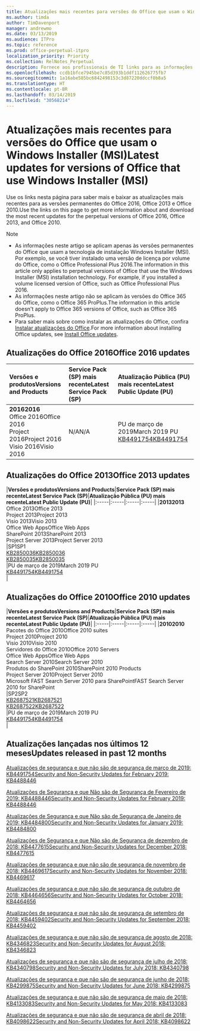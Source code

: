 ```yaml
---
title: Atualizações mais recentes para versões do Office que usam o Windows Installer (MSI)
ms.author: timda
author: TimDavenport
manager: andrewmo
ms.date: 03/13/2019
ms.audience: ITPro
ms.topic: reference
ms.prod: office-perpetual-itpro
localization_priority: Priority
ms.collection: RelNotes_Perpetual
description: Fornece aos profissionais de TI links para as informações de atualização mais recentes para as versões permanentes do Office 2016, Office 2013 e Office 2010
ms.openlocfilehash: ccdb1bfce7945be7c85d393b1ddf112626775fb7
ms.sourcegitcommit: 1a16abe585bc6842498153c3d87220ddccf0b8a5
ms.translationtype: HT
ms.contentlocale: pt-BR
ms.lasthandoff: 03/14/2019
ms.locfileid: "30568214"
---
```

# <a name="latest-updates-for-versions-of-office-that-use-windows-installer-msi"></a><span data-ttu-id="416c5-103">Atualizações mais recentes para versões do Office que usam o Windows Installer (MSI)</span><span class="sxs-lookup"><span data-stu-id="416c5-103">Latest updates for versions of Office that use Windows Installer (MSI)</span></span>

<span data-ttu-id="416c5-104">Use os links nesta página para saber mais e baixar as atualizações mais recentes para as versões permanentes do Office 2016, Office 2013 e Office 2010.</span><span class="sxs-lookup"><span data-stu-id="416c5-104">Use the links on this page to get more information about and download the most recent updates for the perpetual versions of Office 2016, Office 2013, and Office 2010.</span></span>
  
 
> [!NOTE]
> - <span data-ttu-id="416c5-p101">As informações neste artigo se aplicam apenas às versões permanentes do Office que usam a tecnologia de instalação Windows Installer (MSI). Por exemplo, se você tiver instalado uma versão de licença por volume do Office, como o Office Professional Plus 2016.</span><span class="sxs-lookup"><span data-stu-id="416c5-p101">The information in this article only applies to perpetual versions of Office that use the Windows Installer (MSI) installation technology. For example, if you installed a volume licensed version of Office, such as Office Professional Plus 2016.</span></span>
> - <span data-ttu-id="416c5-107">As informações neste artigo não se aplicam às versões do Office 365 do Office, como o Office 365 ProPlus.</span><span class="sxs-lookup"><span data-stu-id="416c5-107">The information in this article doesn't apply to Office 365 versions of Office, such as Office 365 ProPlus.</span></span>
> - <span data-ttu-id="416c5-108">Para saber mais sobre como instalar as atualizações do Office, confira [Instalar atualizações do Office](https://support.office.com/article/2ab296f3-7f03-43a2-8e50-46de917611c5).</span><span class="sxs-lookup"><span data-stu-id="416c5-108">For more information about installing Office updates, see [Install Office updates](https://support.office.com/article/2ab296f3-7f03-43a2-8e50-46de917611c5).</span></span> 


## <a name="office-2016-updates"></a><span data-ttu-id="416c5-109">Atualizações do Office 2016</span><span class="sxs-lookup"><span data-stu-id="416c5-109">Office 2016 updates</span></span>

|<span data-ttu-id="416c5-110">**Versões e produtos**</span><span class="sxs-lookup"><span data-stu-id="416c5-110">**Versions and Products**</span></span>|<span data-ttu-id="416c5-111">**Service Pack (SP) mais recente**</span><span class="sxs-lookup"><span data-stu-id="416c5-111">**Latest Service Pack (SP)**</span></span>|<span data-ttu-id="416c5-112">**Atualização Pública (PU) mais recente**</span><span class="sxs-lookup"><span data-stu-id="416c5-112">**Latest Public Update (PU)**</span></span>|
|:-----|:-----|:-----|
|<span data-ttu-id="416c5-113">**2016**</span><span class="sxs-lookup"><span data-stu-id="416c5-113">**2016**</span></span> <br/> <span data-ttu-id="416c5-114">Office 2016</span><span class="sxs-lookup"><span data-stu-id="416c5-114">Office 2016</span></span>  <br/> <span data-ttu-id="416c5-115">Project 2016</span><span class="sxs-lookup"><span data-stu-id="416c5-115">Project 2016</span></span>  <br/> <span data-ttu-id="416c5-116">Visio 2016</span><span class="sxs-lookup"><span data-stu-id="416c5-116">Visio 2016</span></span>  <br/> |<span data-ttu-id="416c5-117">N/A</span><span class="sxs-lookup"><span data-stu-id="416c5-117">N/A</span></span>  <br/> |<span data-ttu-id="416c5-118">PU de março de 2019</span><span class="sxs-lookup"><span data-stu-id="416c5-118">March 2019 PU</span></span>  <br/> [<span data-ttu-id="416c5-119">KB4491754</span><span class="sxs-lookup"><span data-stu-id="416c5-119">KB4491754</span></span>](https://support.microsoft.com/help/4491754) <br/> |
   
## <a name="office-2013-updates"></a><span data-ttu-id="416c5-120">Atualizações do Office 2013</span><span class="sxs-lookup"><span data-stu-id="416c5-120">Office 2013 updates</span></span>

|<span data-ttu-id="416c5-121">**Versões e produtos**</span><span class="sxs-lookup"><span data-stu-id="416c5-121">**Versions and Products**</span></span>|<span data-ttu-id="416c5-122">**Service Pack (SP) mais recente**</span><span class="sxs-lookup"><span data-stu-id="416c5-122">**Latest Service Pack (SP)**</span></span>|<span data-ttu-id="416c5-123">**Atualização Pública (PU) mais recente**</span><span class="sxs-lookup"><span data-stu-id="416c5-123">**Latest Public Update (PU)**</span></span>|
|:-----|:-----|:-----|:-----|
|<span data-ttu-id="416c5-124">**2013**</span><span class="sxs-lookup"><span data-stu-id="416c5-124">**2013**</span></span> <br/> <span data-ttu-id="416c5-125">Office 2013</span><span class="sxs-lookup"><span data-stu-id="416c5-125">Office 2013</span></span>  <br/> <span data-ttu-id="416c5-126">Project 2013</span><span class="sxs-lookup"><span data-stu-id="416c5-126">Project 2013</span></span>  <br/> <span data-ttu-id="416c5-127">Visio 2013</span><span class="sxs-lookup"><span data-stu-id="416c5-127">Visio 2013</span></span>  <br/> <span data-ttu-id="416c5-128">Office Web Apps</span><span class="sxs-lookup"><span data-stu-id="416c5-128">Office Web Apps</span></span>  <br/> <span data-ttu-id="416c5-129">SharePoint 2013</span><span class="sxs-lookup"><span data-stu-id="416c5-129">SharePoint 2013</span></span>  <br/> <span data-ttu-id="416c5-130">Project Server 2013</span><span class="sxs-lookup"><span data-stu-id="416c5-130">Project Server 2013</span></span>  <br/> |<span data-ttu-id="416c5-131">SP1</span><span class="sxs-lookup"><span data-stu-id="416c5-131">SP1</span></span> <br/> [<span data-ttu-id="416c5-132">KB2850036</span><span class="sxs-lookup"><span data-stu-id="416c5-132">KB2850036</span></span>](https://support.microsoft.com/kb/2850036) <br/>[<span data-ttu-id="416c5-133">KB2850035</span><span class="sxs-lookup"><span data-stu-id="416c5-133">KB2850035</span></span>](https://support.microsoft.com/kb/2850035) <br/> |<span data-ttu-id="416c5-134">PU de março de 2019</span><span class="sxs-lookup"><span data-stu-id="416c5-134">March 2019 PU</span></span>  <br/> [<span data-ttu-id="416c5-135">KB4491754</span><span class="sxs-lookup"><span data-stu-id="416c5-135">KB4491754</span></span>](https://support.microsoft.com/help/4491754) <br/> |
   
## <a name="office-2010-updates"></a><span data-ttu-id="416c5-136">Atualizações do Office 2010</span><span class="sxs-lookup"><span data-stu-id="416c5-136">Office 2010 updates</span></span>

|<span data-ttu-id="416c5-137">**Versões e produtos**</span><span class="sxs-lookup"><span data-stu-id="416c5-137">**Versions and Products**</span></span>|<span data-ttu-id="416c5-138">**Service Pack (SP) mais recente**</span><span class="sxs-lookup"><span data-stu-id="416c5-138">**Latest Service Pack (SP)**</span></span>|<span data-ttu-id="416c5-139">**Atualização Pública (PU) mais recente**</span><span class="sxs-lookup"><span data-stu-id="416c5-139">**Latest Public Update (PU)**</span></span>|
|:-----|:-----|:-----|:-----|
|<span data-ttu-id="416c5-140">**2010**</span><span class="sxs-lookup"><span data-stu-id="416c5-140">**2010**</span></span> <br/> <span data-ttu-id="416c5-141">Pacotes do Office 2010</span><span class="sxs-lookup"><span data-stu-id="416c5-141">Office 2010 suites</span></span>  <br/> <span data-ttu-id="416c5-142">Project 2010</span><span class="sxs-lookup"><span data-stu-id="416c5-142">Project 2010</span></span>  <br/> <span data-ttu-id="416c5-143">Visio 2010</span><span class="sxs-lookup"><span data-stu-id="416c5-143">Visio 2010</span></span>  <br/> <span data-ttu-id="416c5-144">Servidores do Office 2010</span><span class="sxs-lookup"><span data-stu-id="416c5-144">Office 2010 Servers</span></span>  <br/> <span data-ttu-id="416c5-145">Office Web Apps</span><span class="sxs-lookup"><span data-stu-id="416c5-145">Office Web Apps</span></span>  <br/> <span data-ttu-id="416c5-146">Search Server 2010</span><span class="sxs-lookup"><span data-stu-id="416c5-146">Search Server 2010</span></span>  <br/> <span data-ttu-id="416c5-147">Produtos do SharePoint 2010</span><span class="sxs-lookup"><span data-stu-id="416c5-147">SharePoint 2010 Products</span></span>  <br/> <span data-ttu-id="416c5-148">Project Server 2010</span><span class="sxs-lookup"><span data-stu-id="416c5-148">Project Server 2010</span></span>  <br/> <span data-ttu-id="416c5-149">Microsoft FAST Search Server 2010 para SharePoint</span><span class="sxs-lookup"><span data-stu-id="416c5-149">FAST Search Server 2010 for SharePoint</span></span>  <br/> |<span data-ttu-id="416c5-150">SP2</span><span class="sxs-lookup"><span data-stu-id="416c5-150">SP2</span></span> <br/>[<span data-ttu-id="416c5-151">KB2687521</span><span class="sxs-lookup"><span data-stu-id="416c5-151">KB2687521</span></span>](https://support.microsoft.com/kb/2687521) <br/> [<span data-ttu-id="416c5-152">KB2687522</span><span class="sxs-lookup"><span data-stu-id="416c5-152">KB2687522</span></span>](https://support.microsoft.com/kb/2687522) <br/> |<span data-ttu-id="416c5-153">PU de março de 2019</span><span class="sxs-lookup"><span data-stu-id="416c5-153">March 2019 PU</span></span> <br/>[<span data-ttu-id="416c5-154">KB4491754</span><span class="sxs-lookup"><span data-stu-id="416c5-154">KB4491754</span></span>](https://support.microsoft.com/help/4491754) <br/>|
   

   
## <a name="updates-released-in-past-12-months"></a><span data-ttu-id="416c5-155">Atualizações lançadas nos últimos 12 meses</span><span class="sxs-lookup"><span data-stu-id="416c5-155">Updates released in past 12 months</span></span>

[<span data-ttu-id="416c5-156">Atualizações de segurança e que não são de segurança de março de 2019: KB4491754</span><span class="sxs-lookup"><span data-stu-id="416c5-156">Security and Non-Security Updates for February 2019: KB4488446</span></span>](https://support.microsoft.com/pt-BR/help/4491754) 

[<span data-ttu-id="416c5-157">Atualizações de Segurança e que Não são de Segurança de Fevereiro de 2019: KB4488446</span><span class="sxs-lookup"><span data-stu-id="416c5-157">Security and Non-Security Updates for February 2019: KB4488446</span></span>](https://support.microsoft.com/help/4488446)

[<span data-ttu-id="416c5-158">Atualizações de Segurança e que Não são de Segurança de Janeiro de 2019: KB4484800</span><span class="sxs-lookup"><span data-stu-id="416c5-158">Security and Non-Security Updates for January 2019: KB4484800</span></span>](https://support.microsoft.com/help/4484800)

[<span data-ttu-id="416c5-159">Atualizações de Segurança e que Não são de Segurança de dezembro de 2018: KB4477615</span><span class="sxs-lookup"><span data-stu-id="416c5-159">Security and Non-Security Updates for December 2018: KB4477615</span></span>](https://support.microsoft.com/help/4477615)

[<span data-ttu-id="416c5-160">Atualizações de segurança e que não são de segurança de novembro de 2018: KB4469617</span><span class="sxs-lookup"><span data-stu-id="416c5-160">Security and Non-Security Updates for November 2018: KB4469617</span></span>](https://support.microsoft.com/help/4469617)

[<span data-ttu-id="416c5-161">Atualizações de segurança e que não são de segurança de outubro de 2018: KB4464656</span><span class="sxs-lookup"><span data-stu-id="416c5-161">Security and Non-Security Updates for October 2018: KB4464656</span></span>](https://support.microsoft.com/help/4464656)

[<span data-ttu-id="416c5-162">Atualizações de segurança e que não são de segurança de setembro de 2018: KB4459402</span><span class="sxs-lookup"><span data-stu-id="416c5-162">Security and Non-Security Updates for September 2018: KB4459402</span></span>](https://support.microsoft.com/help/4459402) 

[<span data-ttu-id="416c5-163">Atualizações de segurança e que não são de segurança de agosto de 2018: KB4346823</span><span class="sxs-lookup"><span data-stu-id="416c5-163">Security and Non-Security Updates for August 2018: KB4346823</span></span>](https://support.microsoft.com/help/4346823)   

[<span data-ttu-id="416c5-164">Atualizações de segurança e que não são de segurança de julho de 2018: KB4340798</span><span class="sxs-lookup"><span data-stu-id="416c5-164">Security and Non-Security Updates for July 2018: KB4340798</span></span>](https://support.microsoft.com/help/4340798)   

[<span data-ttu-id="416c5-165">Atualizações de segurança e que não são de segurança de junho de 2018: KB4299875</span><span class="sxs-lookup"><span data-stu-id="416c5-165">Security and Non-Security Updates for June 2018: KB4299875</span></span>](https://support.microsoft.com/help/4299875)  

[<span data-ttu-id="416c5-166">Atualizações de segurança e que não são de segurança de maio de 2018: KB4133083</span><span class="sxs-lookup"><span data-stu-id="416c5-166">Security and Non-Security Updates for May 2018: KB4133083 </span></span>](https://support.microsoft.com/pt-BR/help/4133083)
  
[<span data-ttu-id="416c5-167">Atualizações de segurança e que não são de segurança de abril de 2018: KB4098622</span><span class="sxs-lookup"><span data-stu-id="416c5-167">Security and Non-Security Updates for April 2018: KB4098622</span></span>](https://support.microsoft.com/pt-BR/help/4098622) 
  
 
  

  
   
  
